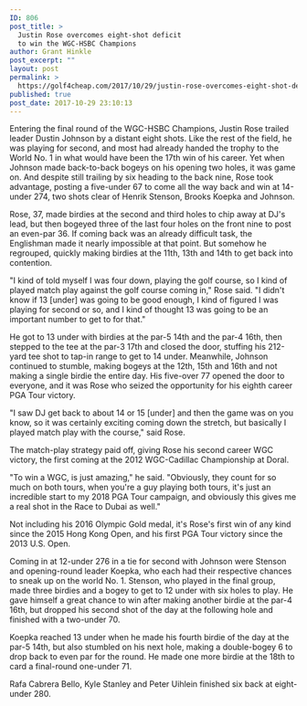 ```yaml
---
ID: 806
post_title: >
  Justin Rose overcomes eight-shot deficit
  to win the WGC-HSBC Champions
author: Grant Hinkle
post_excerpt: ""
layout: post
permalink: >
  https://golf4cheap.com/2017/10/29/justin-rose-overcomes-eight-shot-deficit-to-win-the-wgc-hsbc-champions/
published: true
post_date: 2017-10-29 23:10:13
---
```

<div><div data-reactid="69"><p data-reactid="70">Entering the final round of the WGC-HSBC Champions, Justin Rose trailed leader Dustin Johnson by a distant eight shots. Like the rest of the field, he was playing for second, and most had already handed the trophy to the World No. 1 in what would have been the 17th win of his career. Yet when Johnson made back-to-back bogeys on his opening two holes, it was game on. And despite still trailing by six heading to the back nine, Rose took advantage, posting a five-under 67 to come all the way back and win at 14-under 274, two shots clear of Henrik Stenson, Brooks Koepka and Johnson.</p><p data-reactid="72">Rose, 37, made birdies at the second and third holes to chip away at DJ's lead, but then bogeyed three of the last four holes on the front nine to post an even-par 36. If coming back was an already difficult task, the Englishman made it nearly impossible at that point. But somehow he regrouped, quickly making birdies at the 11th, 13th and 14th to get back into contention.</p><p data-reactid="74">"I kind of told myself I was four down, playing the golf course, so I kind of played match play against the golf course coming in," Rose said. "I didn't know if 13 [under] was going to be good enough, I kind of figured I was playing for second or so, and I kind of thought 13 was going to be an important number to get to for that."</p><p data-reactid="76">He got to 13 under with birdies at the par-5 14th and the par-4 16th, then stepped to the tee at the par-3 17th and closed the door, stuffing his 212-yard tee shot to tap-in range to get to 14 under. Meanwhile, Johnson continued to stumble, making bogeys at the 12th, 15th and 16th and not making a single birdie the entire day. His five-over 77 opened the door to everyone, and it was Rose who seized the opportunity for his eighth career PGA Tour victory.</p><p data-reactid="78">"I saw DJ get back to about 14 or 15 [under] and then the game was on you know, so it was certainly exciting coming down the stretch, but basically I played match play with the course," said Rose.</p><p data-reactid="80">The match-play strategy paid off, giving Rose his second career WGC victory, the first coming at the 2012 WGC-Cadillac Championship at Doral.</p><p data-reactid="82">"To win a WGC, is just amazing," he said. "Obviously, they count for so much on both tours, when you're a guy playing both tours, it's just an incredible start to my 2018 PGA Tour campaign, and obviously this gives me a real shot in the Race to Dubai as well."</p><p data-reactid="84">Not including his 2016 Olympic Gold medal, it's Rose's first win of any kind since the 2015 Hong Kong Open, and his first PGA Tour victory since the 2013 U.S. Open.</p><p data-reactid="86">Coming in at 12-under 276 in a tie for second with Johnson were Stenson and opening-round leader Koepka, who each had their respective chances to sneak up on the world No. 1. Stenson, who played in the final group, made three birdies and a bogey to get to 12 under with six holes to play. He gave himself a great chance to win after making another birdie at the par-4 16th, but dropped his second shot of the day at the following hole and finished with a two-under 70.</p><p data-reactid="88">Koepka reached 13 under when he made his fourth birdie of the day at the par-5 14th, but also stumbled on his next hole, making a double-bogey 6 to drop back to even par for the round. He made one more birdie at the 18th to card a final-round one-under 71.</p><p data-reactid="90">Rafa Cabrera Bello, Kyle Stanley and Peter Uihlein finished six back at eight-under 280.</p></div></div>